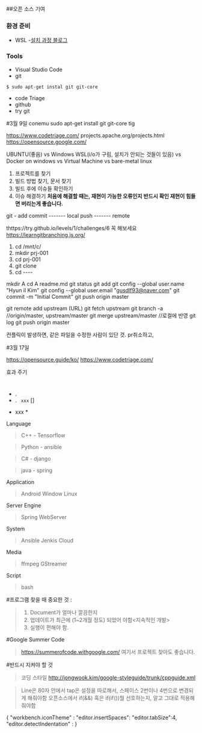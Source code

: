 ##오픈 소스 기여
### 환경 준비
- WSL
  -[설치 과정 블로그](https://joojy.net/p/20171224581)

### Tools
- Visual Studio Code
- git
```bash
$ sudo apt-get instal git git-core
```
- code Triage
- github
- try git

#3월 9일
conemu
sudo apt-get install git git-core tig

https://www.codetriage.com/
projects.apache.org/projects.html
https://opensource.google.com/

UBUNTU(좋음) vs Windows WSL(i/o가 구림, 설치가 안되는 것들이 있음) vs Docker on windows vs Virtual Machine vs bare-metal linux

1. 프로젝트를 찾기
2. 빌드 방법 찾기, 문서 찾기
3. 빌드 후에 이슈들 확인하기
4. 이슈 해결하기
**처음에 해결할 때는, 재현이 가능한 오류인지 반드시 확인
재현이 힘들면 버리는게 좋습니다.**

git -
add
commit
------- local
push
------- remote

thttps://try.github.io/levels/1/challenges/6 꼭 해보세요
https://learngitbranching.js.org/

1. cd /mnt/c/
2. mkdir prj-001
3. cd prj-001
4. git clone 
5. cd ----


mkdir A
cd A
readme.md
git status
git add 
git config --global user.name "Hyun il Kim"
git config --global user.email "gusdlf93@naver.com"
git commit -m "Initial Commit"
git push origin master

git remote add upstream (URL)
git fetch upstream
git branch -a
//origin/master, upstream/master
git merge upstream/master  //로컬에 반영
git log
git push origin master

컨플릭이 발생하면, 같은 파일을 수정한 사람이 있단 것.
pr취소하고, 

#3월 17일

https://opensource.guide/ko/
https://www.codetriage.com/

효과 주기
#
##
-    .
-    .
```  xxx ```
[]
* xxx *
>
>>
>>>


Language
>C++  - Tensorflow

>Python - ansible

>C# - django

>java - spring


Application
>Android
>Window
>Linux

Server
Engine
>Spring
>WebServer 

System
 >Ansible
 >Jenkis
 >Cloud 

Media
 >ffmpeg
 >GStreamer

Script
> bash

#프로그램 찾을 때 중요한 것 :
>1. Document가 얼마나 깔끔한지
>2. 업데이트가 최근에 (1~2개월 정도) 되었어 야함<지속적인 개발>
>3. 실행이 편해야 함.

#Google Summer Code
>https://summerofcode.withgoogle.com/
여기서 프로젝트 찾아도 좋습니다.

#반드시 지켜야 할 것
>코딩 스타일 
>http://jongwook.kim/google-styleguide/trunk/cppguide.xml

> Line은 80자 안에서
> tap은 설정을 따로해서, 스페이스 2번이나 4번으로 변경되게 해줘야함
> 오픈소스에서 if(&&) 혹은 if(if())뭘 선호하는지, 알고 그대로 적용해줘야함

{
  "workbench.iconTheme" :
  "editor.insertSpaces":
  "editor.tabSize":4,
  "editor.detectIndentation" : 
}